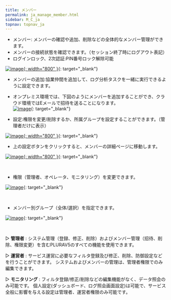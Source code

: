 ```yaml
---
title: メンバー
permalink: ja_manage_member.html
sidebar: M_C_ja
topnav: topnav_ja
---
```


- メンバー: メンバーの確認や追加、削除などの全体的なメンバー管理ができます。
- メンバーの接続状態を確認できます。（セッション終了時にログアウト表記）
- ログインロック、2次認証:PIN番号ロック解除可能

 [![image](/docs/images/Manual/common/manage/member/1.png){: width="800" }](/docs/images/Manual/common/manage/member/1.png){: target="_blank"}

- メンバーの追加:協業仲間を追加して、ログ分析タスクを一緒に実行できるように設定できます。

- オンプレミス環境では、下図のようにメンバーを追加することができ、クラウド環境ではEメールで招待を送ることになります。   
 [![image](/docs/images/Manual/common/manage/member/2.png)](/docs/images/Manual/common/manage/member/2.png){: target="_blank"}

- 設定:権限を変更/削除するか、所属グループを設定することができます。（管理者だけに表示）

 [![image](/docs/images/Manual/common/manage/member/3.png){: width="800" }](/docs/images/Manual/common/manage/member/3.png){: target="_blank"}

- 上の設定ボタンをクリックすると、メンバーの詳細ページに移動します。

 [![image](/docs/images/Manual/common/manage/member/4.png){: width="800" }](/docs/images/Manual/common/manage/member/4.png){: target="_blank"}

<br />

- 権限（管理者、オペレータ、モニタリング）を変更できます。

 [![image](/docs/images/Manual/common/manage/member/5.png)](/docs/images/Manual/common/manage/member/5.png){: target="_blank"}

<br />

- メンバー別グループ（全体/選択）を指定できます。

 [![image](/docs/images/Manual/common/manage/member/6.png)](/docs/images/Manual/common/manage/member/6.png){: target="_blank"}

<br />

▷ **管理者** : システム管理（登録、修正、削除）およびメンバー管理（招待、削除、権限変更）を含むPLURAV5のすべての機能を使用できます。

▷ **運営者** : サービス運営に必要なフィルタ登録及び修正、削除、防御設定などを行うことができます。
システムおよびメンバーの管理は、管理者権限でのみ編集できます。

▷ **モニタリング** : フィルタ登録/修正/削除などの編集機能がなく、データ照会のみ可能です。
個人設定(ダッシュボード、ログ照会画面設定)は可能で、サービス全般に影響を与える設定は管理者、運営者権限のみ可能です。